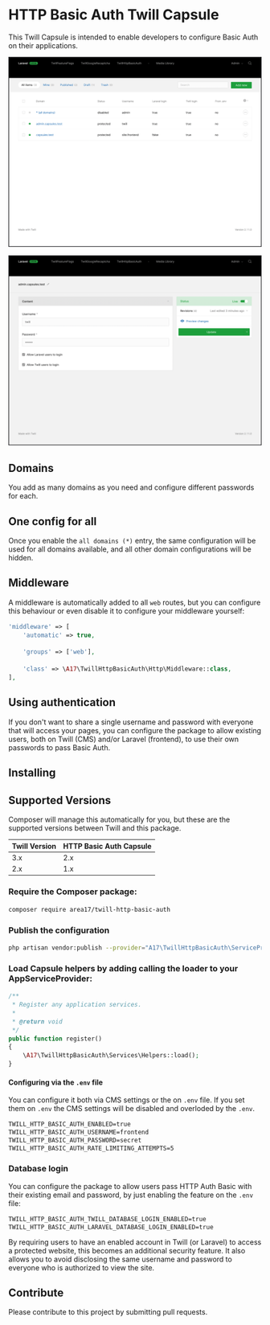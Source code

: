 # HTTP Basic Auth Twill Capsule

This Twill Capsule is intended to enable developers to configure Basic Auth on their applications. 

![screenshot 1](docs/screenshot01.png)

![screenshot 2](docs/screenshot02.png)

## Domains

You add as many domains as you need and configure different passwords for each. 

## One config for all

Once you enable the `all domains (*)` entry, the same configuration will be used for all domains available, and all other domain configurations will be hidden.

## Middleware

A middleware is automatically added to all `web` routes, but you can configure this behaviour or even disable it to configure your middleware yourself:  

``` php
'middleware' => [
    'automatic' => true,

    'groups' => ['web'],

    'class' => \A17\TwillHttpBasicAuth\Http\Middleware::class,
],
```

## Using authentication

If you don't want to share a single username and password with everyone that will access your pages, you can configure the package to allow existing users, both on Twill (CMS) and/or Laravel (frontend), to use their own passwords to pass Basic Auth.

## Installing

## Supported Versions
Composer will manage this automatically for you, but these are the supported versions between Twill and this package. 

| Twill Version | HTTP Basic Auth Capsule |
|---------------|-------------------------|
| 3.x           | 2.x                     |
| 2.x           | 1.x                     |

### Require the Composer package:

``` bash
composer require area17/twill-http-basic-auth
```

### Publish the configuration

``` bash
php artisan vendor:publish --provider="A17\TwillHttpBasicAuth\ServiceProvider"
```

### Load Capsule helpers by adding calling the loader to your AppServiceProvider:

``` php
/**
 * Register any application services.
 *
 * @return void
 */
public function register()
{
    \A17\TwillHttpBasicAuth\Services\Helpers::load();
}
```

#### Configuring via the `.env` file

You can configure it both via CMS settings or the on `.env` file. If you set them on `.env` the CMS settings will be disabled and overloded by the `.env`.

```dotenv
TWILL_HTTP_BASIC_AUTH_ENABLED=true
TWILL_HTTP_BASIC_AUTH_USERNAME=frontend
TWILL_HTTP_BASIC_AUTH_PASSWORD=secret
TWILL_HTTP_BASIC_AUTH_RATE_LIMITING_ATTEMPTS=5
```

### Database login 
You can configure the package to allow users pass HTTP Auth Basic with their existing email and password, by just enabling the feature on the `.env` file:   

```dotenv
TWILL_HTTP_BASIC_AUTH_TWILL_DATABASE_LOGIN_ENABLED=true
TWILL_HTTP_BASIC_AUTH_LARAVEL_DATABASE_LOGIN_ENABLED=true
```

By requiring users to have an enabled account in Twill (or Laravel) to access a protected website, this becomes an additional security feature. It also allows you to avoid disclosing the same username and password to everyone who is authorized to view the site.  

## Contribute

Please contribute to this project by submitting pull requests.
